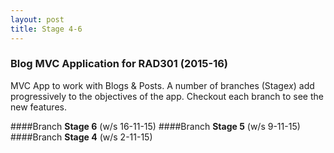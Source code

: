 ```yaml
---
layout: post
title: Stage 4-6
---
```

### Blog MVC Application for RAD301 (2015-16)

MVC App to work with Blogs & Posts. A number of branches (Stage*x*) add progressively to the objectives of the app. Checkout each branch to see the new features.

####Branch **Stage 6** (w/s 16-11-15)
####Branch **Stage 5** (w/s 9-11-15)
####Branch **Stage 4** (w/s 2-11-15)
